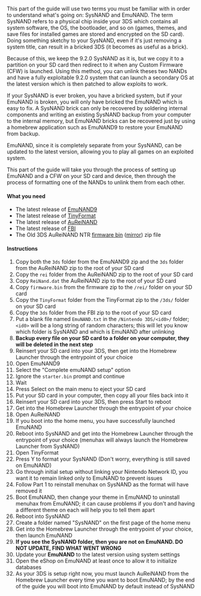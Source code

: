 This part of the guide will use two terms you must be familiar with in order to understand what's going on: SysNAND and EmuNAND. The term SysNAND refers to a physical chip inside your 3DS which contains all system software, the OS, the bootloader, and so on (games, themes, and save files for installed games are stored and encrypted on the SD card). Doing something sketchy to your SysNAND, even if it's just removing a system title, can result in a bricked 3DS (it becomes as useful as a brick).

Because of this, we keep the 9.2.0 SysNAND as it is, but we copy it to a partition on your SD card then redirect to it when any Custom Firmware (CFW) is launched. Using this method, you can unlink theses two NANDs and have a fully exploitable 9.2.0 system that can launch a secondary OS at the latest version which is then patched to allow exploits to work.

If your SysNAND is ever broken, you have a bricked system, but if your EmuNAND is broken, you will only have bricked the EmuNAND which is easy to fix. A SysNAND brick can only be recovered by soldering internal components and writing an existing SysNAND backup from your computer to the internal memory, but EmuNAND bricks can be recovered just by using a homebrew application such as EmuNAND9 to restore your EmuNAND from backup.

EmuNAND, since it is completely separate from your SysNAND, can be updated to the latest version, allowing you to play all games on an exploited system.

This part of the guide will take you through the process of setting up EmuNAND and a CFW on your SD card and device, then through the process of formatting one of the NANDs to unlink them from each other.

#### What you need

* The latest release of [EmuNAND9](https://github.com/d0k3/EmuNAND9/releases)
* The latest release of [TinyFormat](https://github.com/javimadgit/TinyFormat/releases)
* The latest release of [AuReiNAND](https://github.com/AuroraWright/AuReiNand/releases)
* The latest release of [FBI](https://github.com/Steveice10/FBI/releases)
* The Old 3DS AuReiNAND NTR [firmware bin](https://mega.nz/#!04lmVQxD!7IMsl4ChzKhkEaPXhCvEPmbEq_PpD9i06EzrIjtVSIQ) ([mirror](https://drive.google.com/file/d/0BzPfvjeuhqoDVFhnaVNzMlR4SVk/view?usp=sharing)) zip file

#### Instructions

1. Copy both the `3ds` folder from the EmuNAND9 zip and the `3ds` folder from the AuReiNAND zip to the root of your SD card
3. Copy the `rei` folder from the AuReiNAND zip to the root of your SD card
5. Copy `ReiNand.dat` the AuReiNAND zip to the root of your SD card
4. Copy `firmware.bin` from the firmware zip to the `/rei/` folder on your SD card
2. Copy the `TinyFormat` folder from the TinyFormat zip to the `/3ds/` folder on your SD card
3. Copy the `3ds` folder from the FBI zip to the root of your SD card
4. Put a blank file named `EmuNAND.txt` in the `/Nintendo 3DS/<id0>/` folder; `<id0>` will be a long string of random characters; this will let you know which folder is SysNAND and which is EmuNAND after unlinking
3. **Backup every file on your SD card to a folder on your computer, they will be deleted in the next step**
4. Reinsert your SD card into your 3DS, then get into the Homebrew Launcher through the entrypoint of your choice
5. Open EmuNAND9
6. Select the "Complete emuNAND setup" option
9. Ignore the `starter.bin` prompt and continue
7. Wait
8. Press Select on the main menu to eject your SD card
9. Put your SD card in your computer, then copy all your files back into it
10. Reinsert your SD card into your 3DS, then press Start to reboot
11. Get into the Homebrew Launcher through the entrypoint of your choice
12. Open AuReiNAND
13. If you boot into the home menu, you have successfully launched EmuNAND
16. Reboot into SysNAND and get into the Homebrew Launcher through the entrypoint of your choice (menuhax will always launch the Homebrew Launcher from SysNAND)
17. Open TinyFormat
18. Press Y to format your SysNAND (Don't worry, everything is still saved on EmuNAND)
19. Go through initial setup without linking your Nintendo Network ID, you want it to remain linked only to EmuNAND to prevent issues
19. Follow Part 1 to reinstall menuhax on SysNAND as the format will have removed it
14. Boot EmuNAND, then change your theme in EmuNAND to uninstall menuhax from EmuNAND; it can cause problems if you don't and having a different theme on each will help you to tell them apart
12. Reboot into SysNAND
13. Create a folder named "SysNAND" on the first page of the home menu
12. Get into the Homebrew Launcher through the entrypoint of your choice, then launch EmuNAND
13. **If you see the SysNAND folder, then you are not on EmuNAND. DO NOT UPDATE, FIND WHAT WENT WRONG**
10. Update your **EmuNAND** to the latest version using system settings
11. Open the eShop on EmuNAND at least once to allow it to initialize databases
15. As your 3DS is setup right now, you must launch AuReiNAND from the Homebrew Launcher every time you want to boot EmuNAND; by the end of the guide you will boot into EmuNAND by default instead of SysNAND